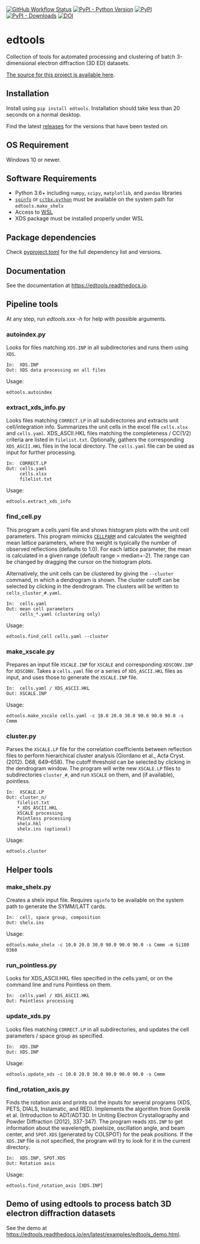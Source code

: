 [![GitHub Workflow Status](https://img.shields.io/github/workflow/status/instamatic-dev/edtools/build)](https://github.com/instamatic-dev/edtools/actions)
[![PyPI - Python Version](https://img.shields.io/pypi/pyversions/edtools)](https://pypi.org/project/edtools/)
[![PyPI](https://img.shields.io/pypi/v/edtools.svg?style=flat)](https://pypi.org/project/edtools/)
[![PyPI - Downloads](https://img.shields.io/pypi/dm/edtools)](https://pypi.org/project/edtools/)
[![DOI](https://zenodo.org/badge/DOI/10.5281/zenodo.5727188.svg)](https://doi.org/10.5281/zenodo.5727188)

# edtools

Collection of tools for automated processing and clustering of batch 3-dimensional electron diffraction (3D ED) datasets.

[The source for this project is available here][src].

[src]: https://github.com/instamatic-dev/edtools

## Installation

Install using `pip install edtools`. Installation should take less than 20 seconds on a normal desktop.

Find the latest [releases](https://github.com/instamatic-dev/edtools/releases) for the versions that have been tested on.

## OS Requirement

Windows 10 or newer.

## Software Requirements

- Python 3.6+ including `numpy`, `scipy`, `matplotlib`, and `pandas` libraries
- [`sginfo`](https://github.com/rwgk/sginfo) or [`cctbx.python`](https://cctbx.github.io/installation.html#installation) must be available on the system path for `edtools.make_shelx`
- Access to [WSL](https://en.wikipedia.org/wiki/Windows_Subsystem_for_Linux)
- XDS package must be installed properly under WSL

## Package dependencies

Check [pyproject.toml](pyproject.toml) for the full dependency list and versions.

## Documentation

See the documentation at https://edtools.readthedocs.io.

## Pipeline tools

At any step, run *edtools.xxx -h* for help with possible arguments.

### autoindex.py

Looks for files matching `XDS.INP` in all subdirectories and runs them using `XDS`.

	In:  XDS.INP
	Out: XDS data processing on all files

Usage:

```
edtools.autoindex
```

### extract_xds_info.py

Looks files matching `CORRECT.LP` in all subdirectories and extracts unit cell/integration info. Summarizes the unit cells in the excel file `cells.xlsx` and `cells.yaml`. XDS_ASCII.HKL files matching the completeness / CC(1/2) criteria are listed in `filelist.txt`. Optionally, gathers the corresponding `XDS_ASCII.HKL` files in the local directory. The `cells.yaml` file can be used as input for further processing.

	In:  CORRECT.LP
	Out: cells.yaml
	     cells.xlsx
	     filelist.txt

Usage:

```
edtools.extract_xds_info
```

### find_cell.py

This program a cells.yaml file and shows histogram plots with the unit cell parameters. This program mimicks [`CELLPARM`](http://xds.mpimf-heidelberg.mpg.de/html_doc/cellparm_program.html) and calculates the weighted mean lattice parameters, where the weight is typically the number of observed reflections (defaults to 1.0). For each lattice parameter, the mean is calculated in a given range (default range = median+-2). The range can be changed by dragging the cursor on the histogram plots.

Alternatively, the unit cells can be clustered by giving the `--cluster` command, in which a dendrogram is shown. The cluster cutoff can be selected by clicking in the dendrogram. The clusters will be written to `cells_cluster_#.yaml`.

	In:  cells.yaml
	Out: mean cell parameters
	     cells_*.yaml (clustering only)

Usage:

```
edtools.find_cell cells.yaml --cluster
```

### make_xscale.py

Prepares an input file `XSCALE.INP` for `XSCALE` and corresponding `XDSCONV.INP` for `XDSCONV`. Takes a `cells.yaml` file or a series of `XDS_ASCII.HKL` files as input, and uses those to generate the `XSCALE.INP` file.

	In:  cells.yaml / XDS_ASCII.HKL
	Out: XSCALE.INP

Usage:

```
edtools.make_xscale cells.yaml -c 10.0 20.0 30.0 90.0 90.0 90.0 -s Cmmm
```

### cluster.py

Parses the `XSCALE.LP` file for the correlation coefficients between reflection files to perform hierarchical cluster analysis (Giordano et al., Acta Cryst. (2012). D68, 649–658). The cutoff threshold can be selected by clicking in the dendrogram window. The program will write new `XSCALE.LP` files to subdirectories `cluster_#`, and run `XSCALE` on them, and (if available), pointless.

	In:  XSCALE.LP
	Out: cluster_n/
		filelist.txt
		*_XDS_ASCII.HKL
		XSCALE processing
		Pointless processing
		shelx.hkl
		shelx.ins (optional)

Usage:

```
edtools.cluster
```


## Helper tools

### make_shelx.py

Creates a shelx input file. Requires `sginfo` to be available on the system path to generate the SYMM/LATT cards.

	In:  cell, space group, composition
	Out: shelx.ins

Usage:

```
edtools.make_shelx -c 10.0 20.0 30.0 90.0 90.0 90.0 -s Cmmm -m Si180 O360
```

### run_pointless.py

Looks for XDS_ASCII.HKL files specified in the cells.yaml, or on the command line and runs Pointless on them.

	In:  cells.yaml / XDS_ASCII.HKL
	Out: Pointless processing

### update_xds.py

Looks files matching `CORRECT.LP` in all subdirectories, and updates the cell parameters / space group as specified.

	In:  XDS.INP
	Out: XDS.INP

Usage:

```
edtools.update_xds -c 10.0 20.0 30.0 90.0 90.0 90.0 -s Cmmm
```

### find_rotation_axis.py

Finds the rotation axis and prints out the inputs for several programs (XDS, PETS, DIALS, Instamatic, and RED). Implements the algorithm from Gorelik et al. (Introduction to ADT/ADT3D. In Uniting Electron Crystallography and Powder Diffraction (2012), 337-347). The program reads `XDS.INP` to get information about the wavelength, pixelsize, oscillation angle, and beam center, and `SPOT.XDS` (generated by COLSPOT) for the peak positions. If the `XDS.INP` file is not specified, the program will try to look for it in the current directory.

	In:  XDS.INP, SPOT.XDS
	Out: Rotation axis

Usage:

```
edtools.find_rotation_axis [XDS.INP]
```

## Demo of using edtools to process batch 3D electron diffraction datasets

See the demo at https://edtools.readthedocs.io/en/latest/examples/edtools_demo.html.